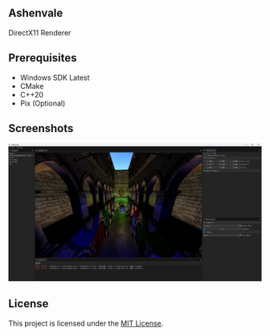 ## Ashenvale

DirectX11 Renderer

## Prerequisites
- Windows SDK Latest
- CMake
- C++20
- Pix (Optional)

## Screenshots

![](.github/1.jpg)

[](.github/2.gif)

## License
This project is licensed under the [MIT License](LICENSE).